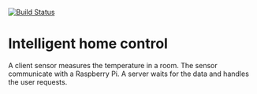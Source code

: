 [![Build Status](https://travis-ci.org/hunblaise/thor-webapp.svg?branch=master)](https://travis-ci.org/hunblaise/thor-webapp)
# Intelligent home control
A client sensor measures the temperature in a room. The sensor communicate with a Raspberry Pi.
A server waits for the data and handles the user requests.
